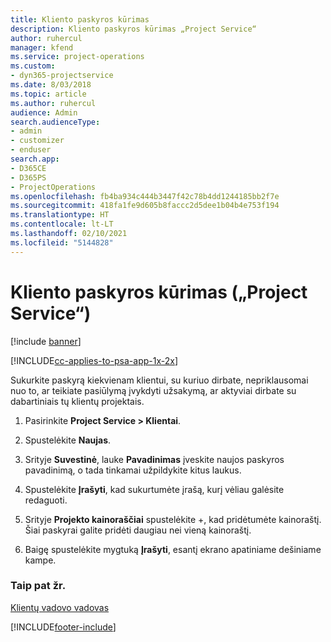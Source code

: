 ```yaml
---
title: Kliento paskyros kūrimas
description: Kliento paskyros kūrimas „Project Service“
author: ruhercul
manager: kfend
ms.service: project-operations
ms.custom:
- dyn365-projectservice
ms.date: 8/03/2018
ms.topic: article
ms.author: ruhercul
audience: Admin
search.audienceType:
- admin
- customizer
- enduser
search.app:
- D365CE
- D365PS
- ProjectOperations
ms.openlocfilehash: fb4ba934c444b3447f42c78b4dd1244185bb2f7e
ms.sourcegitcommit: 418fa1fe9d605b8faccc2d5dee1b04b4e753f194
ms.translationtype: HT
ms.contentlocale: lt-LT
ms.lasthandoff: 02/10/2021
ms.locfileid: "5144828"
---
```

# <a name="create-a-customer-account-project-service"></a>Kliento paskyros kūrimas („Project Service“)

[!include [banner](../includes/psa-now-project-operations.md)]

[!INCLUDE[cc-applies-to-psa-app-1x-2x](../includes/cc-applies-to-psa-app-1x-2x.md)]

Sukurkite paskyrą kiekvienam klientui, su kuriuo dirbate, nepriklausomai nuo to, ar teikiate pasiūlymą įvykdyti užsakymą, ar aktyviai dirbate su dabartiniais tų klientų projektais.  
  
1.  Pasirinkite **Project Service > Klientai**.  
  
2.  Spustelėkite **Naujas**.  
  
3.  Srityje **Suvestinė**, lauke **Pavadinimas** įveskite naujos paskyros pavadinimą, o tada tinkamai užpildykite kitus laukus.  
  
4.  Spustelėkite **Įrašyti**, kad sukurtumėte įrašą, kurį vėliau galėsite redaguoti.  
  
5.  Srityje **Projekto kainoraščiai** spustelėkite +, kad pridėtumėte kainoraštį. Šiai paskyrai galite pridėti daugiau nei vieną kainoraštį.  
  
6.  Baigę spustelėkite mygtuką **Įrašyti**, esantį ekrano apatiniame dešiniame kampe.  
  
### <a name="see-also"></a>Taip pat žr.  
 [Klientų vadovo vadovas](../psa/account-manager-guide.md)


[!INCLUDE[footer-include](../includes/footer-banner.md)]